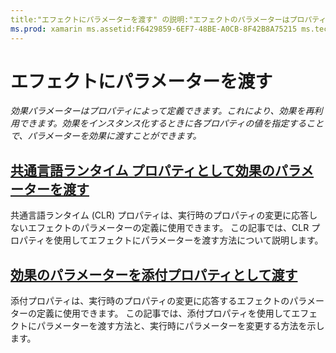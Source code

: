```yaml
---
title:"エフェクトにパラメーターを渡す" の説明:"エフェクトのパラメーターはプロパティによって定義できます。これにより、エフェクトを再利用できます。 エフェクトをインスタンス化するときに各プロパティの値を指定することで、パラメーターをエフェクトに渡すことができます。"
ms.prod: xamarin ms.assetid:F6429859-6EF7-48BE-A0CB-8F42B8A75215 ms.technology: xamarin-forms author: davidbritch ms.author: dabritch ms.date:04/06/2016 no-loc: [Xamarin.Forms, Xamarin.Essentials]
---
```


# <a name="passing-parameters-to-an-effect"></a>エフェクトにパラメーターを渡す

_効果パラメーターはプロパティによって定義できます。これにより、効果を再利用できます。効果をインスタンス化するときに各プロパティの値を指定することで、パラメーターを効果に渡すことができます。_

## <a name="passing-effect-parameters-as-common-language-runtime-properties"></a>[共通言語ランタイム プロパティとして効果のパラメーターを渡す](clr-properties.md)

共通言語ランタイム (CLR) プロパティは、実行時のプロパティの変更に応答しないエフェクトのパラメーターの定義に使用できます。 この記事では、CLR プロパティを使用してエフェクトにパラメーターを渡す方法について説明します。

## <a name="passing-effect-parameters-as-attached-properties"></a>[効果のパラメーターを添付プロパティとして渡す](attached-properties.md)

添付プロパティは、実行時のプロパティの変更に応答するエフェクトのパラメーターの定義に使用できます。 この記事では、添付プロパティを使用してエフェクトにパラメーターを渡す方法と、実行時にパラメーターを変更する方法を示します。
